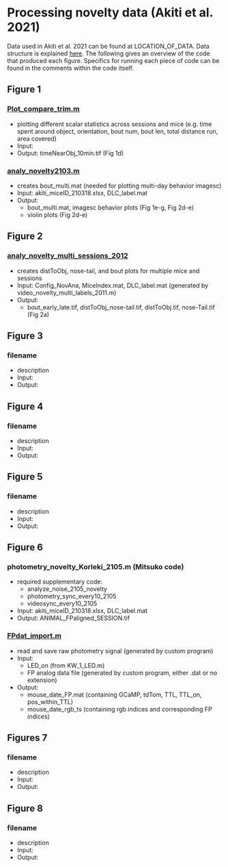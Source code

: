 # Processing novelty data (Akiti et al. 2021)

Data used in Akiti et al. 2021 can be found at LOCATION_OF_DATA. Data structure is explained [here](https://github.com/ckakiti/Novelty_paper_2021/blob/main/DataStructure.md). The following gives an overview of the code that produced each figure. Specifics for running each piece of code can be found in the comments within the code itself.

## Figure 1

### [Plot_compare_trim.m](https://github.com/ckakiti/Novelty_paper_2021/blob/main/primary_code/Plot_compare_trim.m)
- plotting different scalar statistics across sessions and mice (e.g. time spent around object, orientation, bout num, bout len, total  distance run, area covered)
- Input: 
- Output: timeNearObj_10min.tif (Fig 1d)

### [analy_novelty2103.m](https://github.com/ckakiti/Novelty_paper_2021/blob/main/primary_code/analy_novelty2103.m)
- creates bout_multi.mat (needed for plotting multi-day behavior imagesc)
- Input: akiti_miceID_210318.xlsx, DLC_label.mat
- Output: 
  - bout_multi.mat, imagesc behavior plots (Fig 1e-g, Fig 2d-e)
  - violin plots (Fig 2d-e)

## Figure 2

### [analy_novelty_multi_sessions_2012](https://github.com/ckakiti/Novelty_paper_2021/blob/main/primary_code/analy_novelty_multi_sessions_2012.m)
- creates distToObj, nose-tail, and bout plots for multiple mice and sessions
- Input: Config_NovAna, MiceIndex.mat, DLC_label.mat (generated by video_novelty_multi_labels_2011.m)
- Output: 
  - bout_early_late.tif, distToObj_nose-tail.tif, distToObj.tif, nose-Tail.tif (Fig 2a)

## Figure 3

### filename
- description
- Input: 
- Output: 

## Figure 4

### filename
- description
- Input: 
- Output: 

## Figure 5

### filename
- description
- Input: 
- Output: 

## Figure 6

### photometry_novelty_Korleki_2105.m (Mitsuko code)
- required supplementary code:
  - analyze_noise_2105_novelty
  - photometry_sync_every10_2105
  - videosync_every10_2105
- Input: akiti_miceID_210318.xlsx, DLC_label.mat
- Output: ANIMAL_FPaligned_SESSION.tif

### [FPdat_import.m](https://github.com/ckakiti/Novelty_paper_2021/blob/master/FPdat_import.m)
- read and save raw photometry signal (generated by custom program)
- Input:
  - LED_on (from KW_1_LED.m)
  - FP analog data file (generated by custom program, either .dat or no extension)
- Output:
  - mouse_date_FP.mat (containing GCaMP, tdTom, TTL, TTL_on, pos_within_TTL)
  - mouse_date_rgb_ts (containing rgb indices and corresponding FP indices)

## Figures 7

### filename
- description
- Input: 
- Output: 

## Figure 8

### filename
- description
- Input: 
- Output: 
